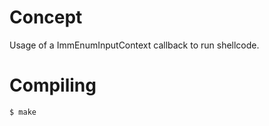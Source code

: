 # Concept

Usage of a ImmEnumInputContext callback to run shellcode.

# Compiling

```bash
$ make
```